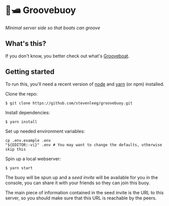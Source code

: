 # 🌊🛥️ Groovebuoy
_Minimal server side so that boats can groove_

## What's this?

If you don't know, you better check out what's
[Grooveboat](https://github.com/stevenleeg/grooveboat).

## Getting started

To run this, you'll need a recent version of
[node](https://nodejs.org/)
and
[yarn](https://yarnpkg.com/) (or npm) installed.

Clone the repo:

```
$ git clone https://github.com/stevenleeg/groovebuoy.git
```

Install dependencies:

```
$ yarn install
```

Set up needed environment variables:

```
cp .env.example .env
"${EDITOR:-vi}" .env # You may want to change the defaults, otherwise skip this
```

Spin up a local webserver:

```
$ yarn start
```

The buoy will be spun up and a *seed invite* will be available for you
in the console, you can share it with your friends so they can join this buoy.

The main piece of information contained in the seed invite is the URL to this
server, so you should make sure that this URL is reachable by the peers.

